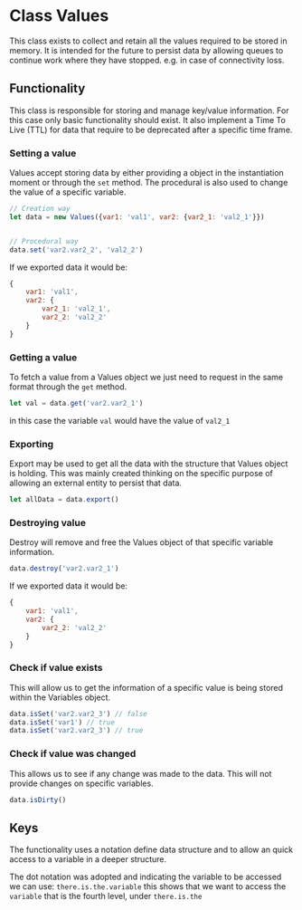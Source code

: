 # Class Values
This class exists to collect and retain all the values required to be stored in memory. It is intended for the future 
to persist data by allowing queues to continue work where they have stopped. e.g. in case of connectivity loss.

## Functionality
This class is responsible for storing and manage key/value information. For this case only basic functionality should 
exist. It also implement a Time To Live (TTL) for data that require to be deprecated after a specific time frame.

### Setting a value
Values accept storing data by either providing a object in the instantiation moment or through the `set` method.
The procedural is also used to change the value of a specific variable.
 
``` js
// Creation way
let data = new Values({var1: 'val1', var2: {var2_1: 'val2_1'}})


// Procedural way 
data.set('var2.var2_2', 'val2_2')
```

If we exported data it would be:
``` js
{
    var1: 'val1', 
    var2: {
        var2_1: 'val2_1',
        var2_2: 'val2_2'
    }
}
```

### Getting a value
To fetch a value from a Values object we just need to request in the same format through the `get` method.

``` js
let val = data.get('var2.var2_1')
```

in this case the variable `val` would have the value of `val2_1`

### Exporting
Export may be used to get all the data with the structure that Values object is holding. This was mainly created 
thinking on the specific purpose of allowing an external entity to persist that data.

``` js
let allData = data.export()
```

### Destroying value
Destroy will remove and free the Values object of that specific variable information.

``` js
data.destroy('var2.var2_1')
```
If we exported data it would be:
``` js
{
    var1: 'val1', 
    var2: {
        var2_2: 'val2_2'
    }
}
```

### Check if value exists
This will allow us to get the information of a specific value is being stored within the Variables object.

``` js
data.isSet('var2.var2_3') // false
data.isSet('var1') // true
data.isSet('var2.var2_3') // true
```

### Check if value was changed
This allows us to see if any change was made to the data. This will not provide changes on specific variables.
``` js
data.isDirty()
```

## Keys
The functionality uses a notation define data structure and to allow an quick access to a variable in a deeper structure.

The dot notation was adopted and indicating the variable to be accessed we can use: `there.is.the.variable` this shows 
that we want to access the `variable` that is the fourth level, under `there.is.the` 


